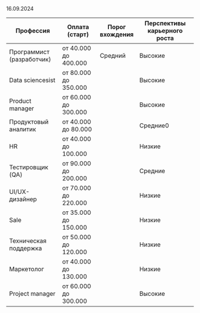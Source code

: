 16.09.2024


| Профессия                    | Оплата<br>(старт)       | Порог<br>вхождения | Перспективы <br>карьерного роста |
| ---------------------------- | ----------------------- | ------------------ | -------------------------------- |
| Программист<br>(разработчик) | от 40.000<br>до 400.000 | Средний            | Высокие                          |
| Data sciencesist             | от 80.000<br>до 350.000 |                    | Высокие                          |
| Product manager              | от 60.000<br>до 300.000 |                    | Высокие                          |
| Продуктовый <br>аналитик     | от 40.000<br>до 80.000  |                    | Средние0                         |
| HR                           | от 40.000<br>до 100.000 |                    | Низкие                           |
| Тестировщик<br>(QA)          | от 90.000<br>до 200.000 |                    | Средние                          |
| UI/UX-дизайнер               | от 70.000<br>до 220.000 |                    | Низкие                           |
| Sale                         | от 35.000<br>до 150.000 |                    | Низкие                           |
| Техническая<br>поддержка     | от 50.000<br>до 120.000 |                    | Низкие                           |
| Маркетолог                   | от 40.000<br>до 130.000 |                    | Низкие                           |
| Project manager              | от 60.000<br>до 300.000 |                    | Высокие                          |

